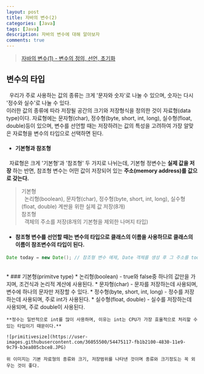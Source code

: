 ```yaml
---
layout: post
title: 자바의 변수(2)
categories: [Java]
tags: [Java]
description: 자바의 변수에 대해 알아보자
comments: true
---
```


> [자바의 변수(1) - 변수의 정의, 선언, 초기화](https://keencho.github.io/java/2019/03/13/Java-%EB%B3%80%EC%88%981.html)  

## 변수의 타입  
&nbsp;&nbsp;우리가 주로 사용하는 값의 종류는 크게 '문자와 숫자'로 나눌 수 있으며, 숫자는 다시 '정수와 실수'로 나눌 수 있다.  
이러한 값의 종류에 따라 저장될 공간의 크기와 저장형식을 정의한 것이 자료형(data type)이다. 자료형에는 문자형(char), 정수형(byte, short, int, long), 실수형(float, double)등이 있으며, 변수를 선언할 때는 저장하려는 값의 특성을 고려하여 가장 알맞은 자료형을 변수의 타입으로 선택하면 된다.  
  * #### 기본형과 참조형  
  &nbsp;&nbsp;자료형은 크게 '기본형'과 '참조형' 두 가지로 나뉘는데, 기본형 정변수는 **실제 값을 저장** 하는 반면, 참조형 변수는 어떤 값이 저장되어 있는 **주소(memory address)를 값으로 갖는다.**  
  > 기본형  
  > &nbsp;&nbsp;논리형(boolean), 문자형(char), 정수형(byte, short, int, long), 실수형(float, double) 계싼을 위한 실제 값 저장(8개)  
  > 참조형  
  > &nbsp;&nbsp;객체의 주소를 저장(8개의 기본형을 제외한 나머지 타입)
  
  * #### 참조형 변수를 선언할 때는 변수의 타입으로 클래스의 이름을 사용하므로 클래스의 이름이 참조변수의 타입이 된다.  
  ~~~java
  Date today = new Date(); // 참조형 변수 예제, Date 객체를 생성 후 그 주소를 today에 저장
  ~~~  
  <br>
  * ### 기본형(primitve type)  
    * 논리형(boolean) - true와 false중 하나의 값만을 가지며, 조건식과 논리적 계산에 사용된다.  
    * 문자형(char) - 문자를 저장하는데 사용되며, 변수에 하나의 문자만 저장할 수 있다.  
    * 정수형(byte, short, int, long) - 정수를 저장하는데 사용되며, 주로 int가 사용된다.
    * 실수형(float, double) - 실수를 저장하는데 사용되며, 주로 double이 사용된다.
	
	**정수는 일반적으로 int를 많이 사용하며, 이유는 int는 CPU가 가장 효율적으로 처리할 수 있는 타입이기 때문이다.** 
	
	![primitivesize](https://user-images.githubusercontent.com/36055500/54475117-fb1b2100-4830-11e9-9c79-b3ea805cbce8.JPG)
	
    위 이미지는 기본 자료형의 종류와 크기, 저장범위를 나타낸 것이며 종류와 크기정도는 꼭 외우는 것이 좋다.

 
